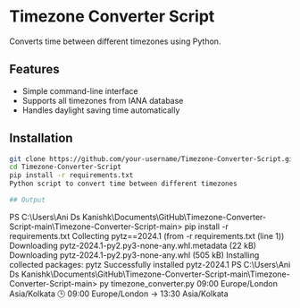 # Timezone Converter Script

Converts time between different timezones using Python.

## Features
- Simple command-line interface
- Supports all timezones from IANA database
- Handles daylight saving time automatically

## Installation
```bash
git clone https://github.com/your-username/Timezone-Converter-Script.git
cd Timezone-Converter-Script
pip install -r requirements.txt
Python script to convert time between different timezones

## Output
```
PS C:\Users\Ani Ds Kanishk\Documents\GitHub\Timezone-Converter-Script-main\Timezone-Converter-Script-main> pip install -r requirements.txt
Collecting pytz==2024.1 (from -r requirements.txt (line 1))
  Downloading pytz-2024.1-py2.py3-none-any.whl.metadata (22 kB)
Downloading pytz-2024.1-py2.py3-none-any.whl (505 kB)
Installing collected packages: pytz
Successfully installed pytz-2024.1
PS C:\Users\Ani Ds Kanishk\Documents\GitHub\Timezone-Converter-Script-main\Timezone-Converter-Script-main> py timezone_converter.py 09:00 Europe/London Asia/Kolkata
🕒 09:00 Europe/London → 13:30 Asia/Kolkata
```
